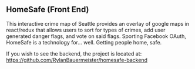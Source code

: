 ## HomeSafe (Front End)
This interactive crime map of Seattle provides an overlay of google maps in react/redux that allows users to sort for types of crimes, add user generated danger flags, and vote on said flags. Sporting Facebook OAuth, HomeSafe is a technology for... well. Getting people home, safe.

If you wish to see the backend, the project is located at: https://github.com/RylanBauermeister/homesafe-backend

